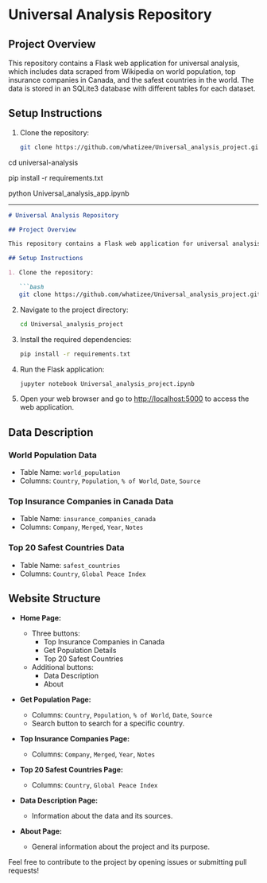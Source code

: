 # Universal Analysis Repository

## Project Overview

This repository contains a Flask web application for universal analysis, which includes data scraped from Wikipedia on world population, top insurance companies in Canada, and the safest countries in the world. The data is stored in an SQLite3 database with different tables for each dataset.

## Setup Instructions

1. Clone the repository:

   ```bash
   git clone https://github.com/whatizee/Universal_analysis_project.git


cd universal-analysis

pip install -r requirements.txt

python Universal_analysis_app.ipynb


-----------------------------------------------------------------------------------------------------------------------



```markdown
# Universal Analysis Repository

## Project Overview

This repository contains a Flask web application for universal analysis, which includes data scraped from Wikipedia on world population, top insurance companies in Canada, and the safest countries in the world. The data is stored in an SQLite3 database with different tables for each dataset.

## Setup Instructions

1. Clone the repository:

   ```bash
   git clone https://github.com/whatizee/Universal_analysis_project.git
   ```

2. Navigate to the project directory:

   ```bash
   cd Universal_analysis_project
   ```

3. Install the required dependencies:

   ```bash
   pip install -r requirements.txt
   ```

4. Run the Flask application:

   ```bash
   jupyter notebook Universal_analysis_project.ipynb
   ```

5. Open your web browser and go to [http://localhost:5000](http://localhost:5000) to access the web application.

## Data Description

### World Population Data

- Table Name: `world_population`
- Columns: `Country`, `Population`, `% of World`, `Date`, `Source`

### Top Insurance Companies in Canada Data

- Table Name: `insurance_companies_canada`
- Columns: `Company`, `Merged`, `Year`, `Notes`

### Top 20 Safest Countries Data

- Table Name: `safest_countries`
- Columns: `Country`, `Global Peace Index`

## Website Structure

- **Home Page:**
  - Three buttons: 
    - Top Insurance Companies in Canada
    - Get Population Details
    - Top 20 Safest Countries
  - Additional buttons: 
    - Data Description
    - About

- **Get Population Page:**
  - Columns: `Country`, `Population`, `% of World`, `Date`, `Source`
  - Search button to search for a specific country.

- **Top Insurance Companies Page:**
  - Columns: `Company`, `Merged`, `Year`, `Notes`

- **Top 20 Safest Countries Page:**
  - Columns: `Country`, `Global Peace Index`

- **Data Description Page:**
  - Information about the data and its sources.

- **About Page:**
  - General information about the project and its purpose.

Feel free to contribute to the project by opening issues or submitting pull requests!
```
